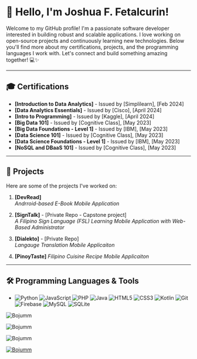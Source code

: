 # 👋 Hello, I'm Joshua F. Fetalcurin!

Welcome to my GitHub profile! I'm a passionate software developer interested in building robust and scalable applications. I love working on open-source projects and continuously learning new technologies. Below you'll find more about my certifications, projects, and the programming languages I work with. Let's connect and build something amazing together! 💻✨

---

## 🎓 Certifications

- **[Introduction to Data Analytics]** - Issued by [Simplilearn], [Feb 2024]
- **[Data Analytics Essentials]** - Issued by [Cisco], [April 2024]
- **[Intro to Programming]** - Issued by [Kaggle], [April 2024]
- **[Big Data 101]** - Issued by [Cognitive Class], [May 2023]
- **[Big Data Foundations - Level 1]** - Issued by [IBM], [May 2023]
- **[Data Science 101]** - Issued by [Cognitive Class], [May 2023]
- **[Data Science Foundations - Level 1]** - Issued by [IBM], [May 2023]
- **[NoSQL and DBaaS 101]** - Issued by [Cognitive Class], [May 2023]

---

## 🚀 Projects

Here are some of the projects I've worked on:

1. **[DevRead]**  
   _Andrroid-based E-Book Mobile Application_  

   
2. **[SignTalk]** - [Private Repo - Capstone project]  
   _A Filipino Sign Language (FSL) Learning Mobile Application with Web-Based Administrator_  
  

3. **[Dialekto]** - [Private Repo]  
   _Langauge Translation Mobile Applicaiton_  
  
4. **[PinoyTaste]** 
   _Filipino Cuisine Recipe Mobile Applicaiton_
   
---

## 🛠️ Programming Languages & Tools

- ![Python](https://img.shields.io/badge/-Python-3776AB?logo=python&logoColor=white&style=flat) ![JavaScript](https://img.shields.io/badge/-JavaScript-F7DF1E?logo=javascript&logoColor=black&style=flat) ![PHP](https://img.shields.io/badge/-PHP-777BB4?logo=php&logoColor=white&style=flat) ![Java](https://img.shields.io/badge/-Java-007396?logo=java&logoColor=white&style=flat) ![HTML5](https://img.shields.io/badge/-HTML5-E34F26?logo=html5&logoColor=white&style=flat) ![CSS3](https://img.shields.io/badge/-CSS3-1572B6?logo=css3&logoColor=white&style=flat) ![Kotlin](https://img.shields.io/badge/-Kotlin-339933?logo=kotlin&logoColor=white&style=flat) ![Git](https://img.shields.io/badge/-Git-F05032?logo=git&logoColor=white&style=flat) ![Firebase](https://img.shields.io/badge/-Firebase-FFCA28?logo=firebase&logoColor=white&style=flat) ![MySQL](https://img.shields.io/badge/-MySQL-4479A1?logo=mysql&logoColor=white&style=flat) ![SQLite](https://img.shields.io/badge/-SQLite-003B57?logo=sqlite&logoColor=white&style=flat)


<p><img align="center" src="https://github-readme-stats.vercel.app/api?username=Bojumm&show_icons=true&locale=en" alt="Bojumm" /></p>

<p><img align="center" src="https://github-readme-streak-stats.herokuapp.com/?user=Bojumm&" alt="Bojumm" /></p>

<p><img src="https://github-readme-stats.vercel.app/api/top-langs?username=Bojumm&show_icons=true&locale=en&layout=compact" alt="Bojumm" /></p>

<p><a href="https://github.com/ryo-ma/github-profile-trophy"><img src="https://github-profile-trophy.vercel.app/?username=Bojumm" alt="Bojumm" /></a></p>
